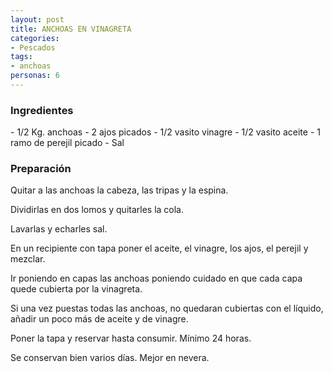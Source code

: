 ```yaml
---
layout: post
title: ANCHOAS EN VINAGRETA
categories:
- Pescados
tags:
- anchoas
personas: 6 
---
```

<h3>Ingredientes</h3>
- 1/2 Kg. anchoas
- 2 ajos picados
- 1/2 vasito vinagre
- 1/2 vasito aceite
- 1 ramo de perejil picado
- Sal

<h3>Preparación</h3>
Quitar a las anchoas la cabeza, las tripas y la espina.

Dividirlas en dos lomos y quitarles la cola.

Lavarlas y echarles sal.

En un recipiente con tapa poner el aceite, el vinagre, los ajos, el perejil y mezclar.

Ir poniendo en capas las anchoas poniendo cuidado en que cada capa quede cubierta por la vinagreta.

Si una vez puestas todas las anchoas, no quedaran cubiertas con el líquido, añadir un poco más de aceite y de vinagre.

Poner la tapa y reservar hasta consumir. Mínimo 24 horas.

Se conservan bien varios días. Mejor en nevera.

